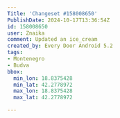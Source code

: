 ```yaml
---
Title: 'Changeset #158008650'
PublishDate: 2024-10-17T13:36:54Z
id: 158008650
user: Znaika
comment: Updated an ice_cream
created_by: Every Door Android 5.2
tags:
- Montenegro
- Budva
bbox:
  min_lon: 18.8375428
  min_lat: 42.2778972
  max_lon: 18.8375428
  max_lat: 42.2778972

---
```

